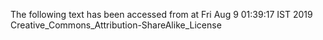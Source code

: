 The following text has been accessed from at Fri Aug 9 01:39:17 IST 2019
Creative_Commons_Attribution-ShareAlike_License
